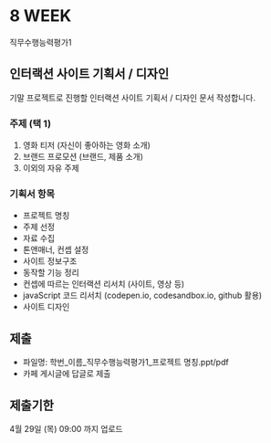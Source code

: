 # 8 WEEK

직무수행능력평가1

## 인터랙션 사이트 기획서 / 디자인

기말 프로젝트로 진행할 인터랙션 사이트 기획서 / 디자인 문서 작성합니다.

### 주제 (택 1)
1. 영화 티저 (자신이 좋아하는 영화 소개)
2. 브랜드 프로모션 (브랜드, 제품 소개)
3. 이외의 자유 주제

### 기획서 항목
- 프로젝트 명칭
- 주제 선정
- 자료 수집
- 톤앤매너, 컨셉 설정
- 사이트 정보구조
- 동작할 기능 정리
- 컨셉에 따르는 인터랙션 리서치 (사이트, 영상 등)
- javaScript 코드 리서치 (codepen.io, codesandbox.io, github 활용)
- 사이트 디자인

## 제출

- 파일명: 학번_이름_직무수행능력평가1_프로젝트 명칭.ppt/pdf
- 카페 게시글에 답글로 제출

## 제출기한

4월 29일 (목) 09:00 까지 업로드